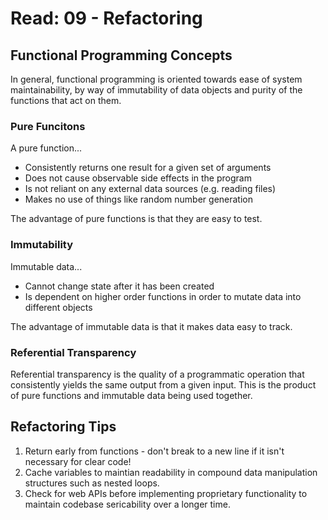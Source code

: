 # Read: 09 - Refactoring

## Functional Programming Concepts

In general, functional programming is oriented towards ease of system maintainability, by way of immutability of data objects and purity of the functions that act on them.

### Pure Funcitons

A pure function...

- Consistently returns one result for a given set of arguments
- Does not cause observable side effects in the program
- Is not reliant on any external data sources (e.g. reading files)
- Makes no use of things like random number generation

The advantage of pure functions is that they are easy to test.

### Immutability

Immutable data...

- Cannot change state after it has been created
- Is dependent on higher order functions in order to mutate data into different objects

The advantage of immutable data is that it makes data easy to track.

### Referential Transparency

Referential transparency is the quality of a programmatic operation that consistently yields the same output from a given input. This is the product of pure functions and immutable data being used together.

## Refactoring Tips

1. Return early from functions - don't break to a new line if it isn't necessary for clear code!
2. Cache variables to maintian readability in compound data manipulation structures such as nested loops.
3. Check for web APIs before implementing proprietary functionality to maintain codebase sericability over a longer time.
